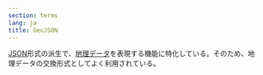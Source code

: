 ```yaml
---
section: terms
lang: ja
title: GeoJSON
---
```


[JSON](../json/)形式の派生で、[地理データ](../geodata/)を表現する機能に特化している。そのため、地理データの交換形式としてよく利用されている。
